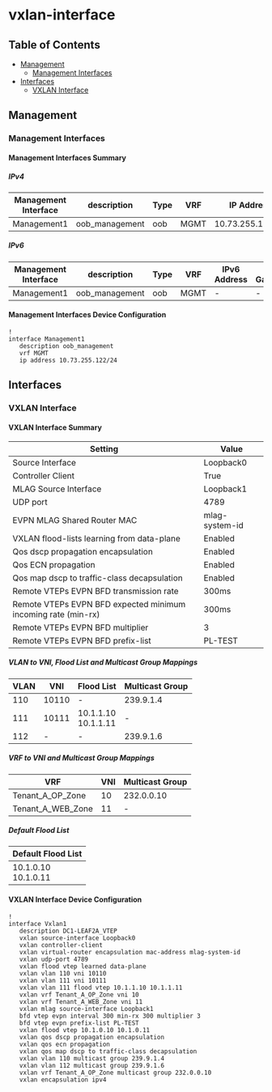 # vxlan-interface

## Table of Contents

- [Management](#management)
  - [Management Interfaces](#management-interfaces)
- [Interfaces](#interfaces)
  - [VXLAN Interface](#vxlan-interface)

## Management

### Management Interfaces

#### Management Interfaces Summary

##### IPv4

| Management Interface | description | Type | VRF | IP Address | Gateway |
| -------------------- | ----------- | ---- | --- | ---------- | ------- |
| Management1 | oob_management | oob | MGMT | 10.73.255.122/24 | 10.73.255.2 |

##### IPv6

| Management Interface | description | Type | VRF | IPv6 Address | IPv6 Gateway |
| -------------------- | ----------- | ---- | --- | ------------ | ------------ |
| Management1 | oob_management | oob | MGMT | - | - |

#### Management Interfaces Device Configuration

```eos
!
interface Management1
   description oob_management
   vrf MGMT
   ip address 10.73.255.122/24
```

## Interfaces

### VXLAN Interface

#### VXLAN Interface Summary

| Setting | Value |
| ------- | ----- |
| Source Interface | Loopback0 |
| Controller Client | True |
| MLAG Source Interface | Loopback1 |
| UDP port | 4789 |
| EVPN MLAG Shared Router MAC | mlag-system-id |
| VXLAN flood-lists learning from data-plane | Enabled |
| Qos dscp propagation encapsulation | Enabled |
| Qos ECN propagation | Enabled |
| Qos map dscp to traffic-class decapsulation | Enabled |
| Remote VTEPs EVPN BFD transmission rate | 300ms |
| Remote VTEPs EVPN BFD expected minimum incoming rate (min-rx) | 300ms |
| Remote VTEPs EVPN BFD multiplier | 3 |
| Remote VTEPs EVPN BFD prefix-list | PL-TEST |

##### VLAN to VNI, Flood List and Multicast Group Mappings

| VLAN | VNI | Flood List | Multicast Group |
| ---- | --- | ---------- | --------------- |
| 110 | 10110 | - | 239.9.1.4 |
| 111 | 10111 | 10.1.1.10<br/>10.1.1.11 | - |
| 112 | - | - | 239.9.1.6 |

##### VRF to VNI and Multicast Group Mappings

| VRF | VNI | Multicast Group |
| ---- | --- | --------------- |
| Tenant_A_OP_Zone | 10 | 232.0.0.10 |
| Tenant_A_WEB_Zone | 11 | - |

##### Default Flood List

| Default Flood List |
| ------------------ |
| 10.1.0.10<br/>10.1.0.11 |

#### VXLAN Interface Device Configuration

```eos
!
interface Vxlan1
   description DC1-LEAF2A_VTEP
   vxlan source-interface Loopback0
   vxlan controller-client
   vxlan virtual-router encapsulation mac-address mlag-system-id
   vxlan udp-port 4789
   vxlan flood vtep learned data-plane
   vxlan vlan 110 vni 10110
   vxlan vlan 111 vni 10111
   vxlan vlan 111 flood vtep 10.1.1.10 10.1.1.11
   vxlan vrf Tenant_A_OP_Zone vni 10
   vxlan vrf Tenant_A_WEB_Zone vni 11
   vxlan mlag source-interface Loopback1
   bfd vtep evpn interval 300 min-rx 300 multiplier 3
   bfd vtep evpn prefix-list PL-TEST
   vxlan flood vtep 10.1.0.10 10.1.0.11
   vxlan qos dscp propagation encapsulation
   vxlan qos ecn propagation
   vxlan qos map dscp to traffic-class decapsulation
   vxlan vlan 110 multicast group 239.9.1.4
   vxlan vlan 112 multicast group 239.9.1.6
   vxlan vrf Tenant_A_OP_Zone multicast group 232.0.0.10
   vxlan encapsulation ipv4

```
